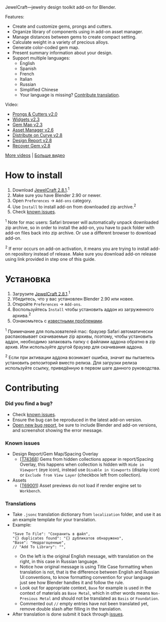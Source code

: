 JewelCraft—jewelry design toolkit add-on for Blender.

Features:

* Create and customize gems, prongs and cutters.
* Organize library of components using in add-on asset manager.
* Manage distances between gems to create compact setting.
* Calculate weight in a variety of precious alloys.
* Generate color-coded gem map.
* Present summary information about your design.
* Support multiple languages:
  * English
  * Spanish
  * French
  * Italian
  * Russian
  * Simplified Chinese
  * Your language is missing? [Contribute translation](#translations).

Video:

* [Prongs & Cutters v2.0](https://youtu.be/AZlCFg8bDSg)
* [Widgets v2.3](https://youtu.be/9VN_-seau3k)
* [Gem Map v2.3](https://youtu.be/aQ__ec0BAbE)
* [Asset Manager v2.6](https://youtu.be/SYMHsImXe_c)
* [Distribute on Curve v2.8](https://youtu.be/h4-emum2orE)
* [Design Report v2.8](https://youtu.be/6UxJAw_t5R0)
* [Recover Gem v2.8](https://youtu.be/dn1XBbslgEw)

[More videos][playlist_en] | [Больше видео][playlist_ru]


How to install
==========================

1. Download [JewelCraft 2.8.1][v_latest].<sup>1</sup>
2. Make sure you have Blender 2.90 or newer.
3. Open `Preferences` → `Add-ons` category.
4. Use `Install` to install add-on from downloaded zip archive.<sup>2</sup>
5. Check [known issues](#known-issues).

<sup>1</sup> Note for mac users: Safari browser will automatically unpack downloaded zip archive, so in order to install the add-on, you have to pack folder with add-on files back into zip archive. Or use a different browser to download add-on.

<sup>2</sup> If error occurs on add-on activation, it means you are trying to install add-on repository instead of release. Make sure you download add-on release using link provided in step one of this guide.


Установка
==========================

1. Загрузите [JewelCraft 2.8.1][v_latest].<sup>1</sup>
2. Убедитесь, что у вас установлен Blender 2.90 или новее.
3. Откройте `Preferences` → `Add-ons`.
4. Воспользуйтесь `Install` чтобы установить аддон из загруженного архива.<sup>2</sup>
5. Ознакомьтесь с [известными проблемами](#known-issues).

<sup>1</sup> Примечание для пользователей mac: браузер Safari автоматически распаковывает скачиваемые zip архивы, поэтому, чтобы установить аддон, необходимо запаковать папку с файлами аддона обратно в zip архив. Или используйте другой браузер для скачивания аддона.

<sup>2</sup> Если при активации аддона возникает ошибка, значит вы пытаетесь установить репозиторий вместо релиза. Для загрузки релиза используйте ссылку, приведённую в первом шаге данного руководства.


Contributing
==========================

### Did you find a bug?

* Check [known issues](#known-issues).
* Ensure the bug can be reproduced in the latest add-on version.
* [Open new bug report][new_bug_report], be sure to include Blender and add-on versions, and screenshot showing the error message.

### Known issues

* Design Report/Gem Map/Spacing Overlay
  * [[T74368](https://developer.blender.org/T74368)] Gems from hidden collections appear in report/Spacing Overlay, this happens when collection is hidden with  `Hide in Viewport` (eye icon), instead use `Disable in Viewports` (display icon) or `Exclude from View Layer` (checkbox left from collection).
* Assets
  * [[T69001](https://developer.blender.org/T69001)] Asset previews do not load if render engine set to `Workbench`.

### Translations

* Take `.jsonc` translation dictionary from `localization` folder, and use it as an example template for your translation.
* Example:
  ```jsonc
  "Save To File": "Сохранить в файл",
  "{} duplicates found": "{} дубликатов обнаружено",
  "Base": "Недрагоценные",
  // "Add To Library": "",
  ```
  * On the left is the original English message, with translation on the right, in this case in Russian language.
  * Notice how original message is using Title Case formatting when translation is not, that is the difference between English and Russian UI conventions, to know formatting convention for your language just see how Blender handles it and follow the rule.
  * Look out for appropriate context, `Base` for example is used in the context of materials as `Base Metal`, which in other words means `Non-Presious Metal` and should not be translated as `Basis` or `Foundation`.
  * Commented out `//` empty entries have not been translated yet, remove double slash after filling in the translation.
* After translation is done submit it back through [issues][new_translation].


[v_latest]: https://github.com/mrachinskiy/jewelcraft/releases/download/v2.8.1-blender2.90.0/jewelcraft-2_8_1.zip
[playlist_en]: https://www.youtube.com/playlist?list=PLCoK1Ao0T01KhfestF7xCic1jf5YjXiVh
[playlist_ru]: https://www.youtube.com/playlist?list=PLCoK1Ao0T01KQ0cobvQLR2q3sYF6fH2lh
[new_bug_report]: https://github.com/mrachinskiy/jewelcraft/issues/new?template=bug_report.md
[new_translation]: https://github.com/mrachinskiy/jewelcraft/issues/new?labels=translation&template=contribute-translation.md
